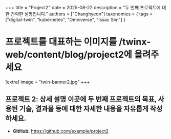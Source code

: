 +++
title = "Project2"
date = 2025-08-22
description = "두 번째 프로젝트에 대한 간략한 설명입니다."
authors = ["Changhyeon"]
taxonomies = { tags = ["digital-twin", "kubernetes", "Omniverse", "Issac Sim"] }

# 프로젝트를 대표하는 이미지를 /twinx-web/content/blog/project2에 올려주세요
[extra]
image = "twin-banner2.jpg"
+++

## 프로젝트 2: 상세 설명 이곳에 두 번째 프로젝트의 목표, 사용된 기술, 결과물 등에 대한 자세한 내용을 자유롭게 작성하세요.

- **GitHub:** https://github.com/example/project2

